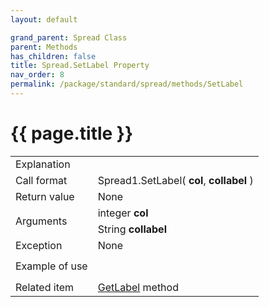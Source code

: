 ```yaml
---
layout: default

grand_parent: Spread Class
parent: Methods
has_children: false
title: Spread.SetLabel Property
nav_order: 8
permalink: /package/standard/spread/methods/SetLabel
---
```

# {{ page.title }}

<table>
  <tr>
    <td>Explanation</td>
    <td colspan="2"></td>
  </tr>
  <tr>
    <td>Call format</td>
    <td colspan="2">Spread1.SetLabel( <b>col</b>, <b>collabel</b> )</td>
  </tr>
  <tr>
    <td>Return value</td>
    <td colspan="2">None</td>
  </tr>  
  <tr>
    <td rowspan="2">Arguments</td>
    <td>integer <b>col</b></td>
    <td></td>
  </tr>
  <tr>
    <td>String <b>collabel</b></td>
    <td></td>
  </tr>
  <tr>
    <td>Exception</td>
    <td colspan="2">None</td>
  </tr>
  <tr>
    <td>Example of use</td>
    <td colspan="2">
    <code><pre>
    </pre></code></td>
  </tr>
  <tr>
    <td>Related item</td>
    <td colspan="2"><a href="/package/standard/spread/methods/getlabel">GetLabel</a> method</td>
  </tr>
</table>



